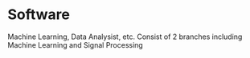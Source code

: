 # Software
Machine Learning, Data Analysist, etc. 
Consist of 2 branches including Machine Learning and Signal Processing
